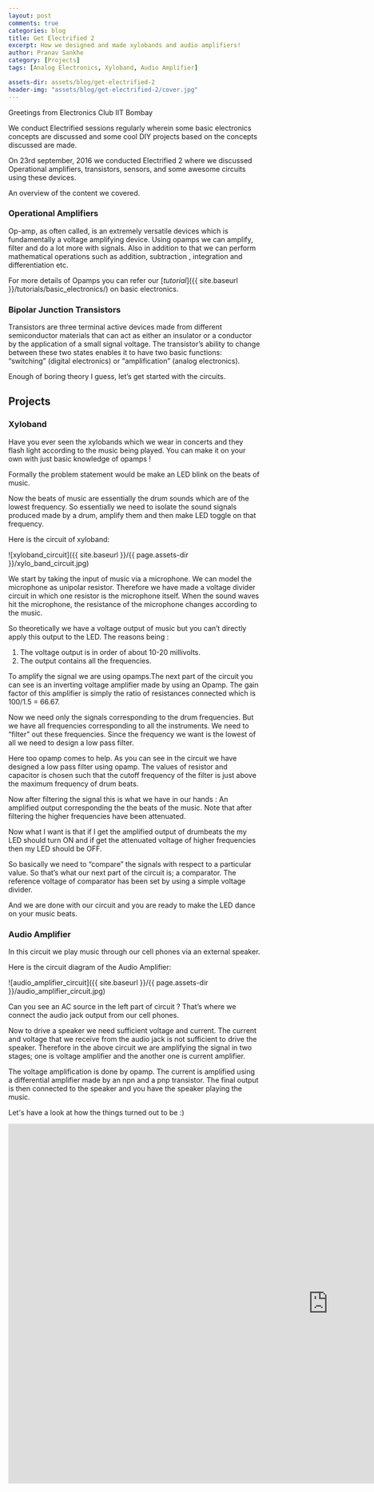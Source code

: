 ```yaml
---
layout: post
comments: true
categories: blog
title: Get Electrified 2
excerpt: How we designed and made xylobands and audio amplifiers!
author: Pranav Sankhe
category: [Projects]
tags: [Analog Electronics, Xyloband, Audio Amplifier]

assets-dir: assets/blog/get-electrified-2
header-img: "assets/blog/get-electrified-2/cover.jpg"
---
```


Greetings from Electronics Club IIT Bombay

We conduct Electrified sessions regularly wherein some basic electronics
concepts are discussed and some cool DIY projects based on the concepts
discussed are made.

On 23rd september, 2016 we conducted Electrified 2 where we discussed
Operational amplifiers, transistors, sensors, and some awesome circuits
using these devices.

An overview of the content we covered.

### Operational Amplifiers

Op-amp, as often called, is an extremely versatile devices which is fundamentally a
voltage amplifying device. Using opamps we can amplify, filter and do a
lot more with signals. Also in addition to that we can perform
mathematical operations such as addition, subtraction , integration and
differentiation etc.

For more details of Opamps you can refer our
[*tutorial*]({{ site.baseurl }}/tutorials/basic_electronics/)
on basic electronics.

### Bipolar Junction Transistors

Transistors are three terminal active devices made from different
semiconductor materials that can act as either an insulator or a
conductor by the application of a small signal voltage. The transistor’s
ability to change between these two states enables it to have two basic
functions: “switching” (digital electronics) or “amplification” (analog
electronics).

Enough of boring theory I guess, let’s get started with the circuits.

## Projects


### Xyloband

Have you ever seen the xylobands which we wear in concerts and they
flash light according to the music being played. You can make it on your
own with just basic knowledge of opamps !

Formally the problem statement would be make an LED blink on the beats
of music.

Now the beats of music are essentially the drum sounds which are of the
lowest frequency. So essentially we need to isolate the sound signals
produced made by a drum, amplify them and then make LED toggle on that
frequency.

Here is the circuit of xyloband:

![xyloband_circuit]({{ site.baseurl }}/{{ page.assets-dir }}/xylo_band_circuit.jpg)

We start by taking the input of music via a microphone. We can model the
microphone as unipolar resistor. Therefore we have made a voltage
divider circuit in which one resistor is the microphone itself. When the
sound waves hit the microphone, the resistance of the microphone changes
according to the music.

So theoretically we have a voltage output of music but you can’t
directly apply this output to the LED. The reasons being :

1.  The voltage output is in order of about 10-20 millivolts.
2.  The output contains all the frequencies.

To amplify the signal we are using opamps.The next part of the circuit
you can see is an inverting voltage amplifier made by using an Opamp.
The gain factor of this amplifier is simply the ratio of resistances
connected which is 100/1.5 = 66.67.

Now we need only the signals corresponding to the drum frequencies. But
we have all frequencies corresponding to all the instruments. We need to
“filter” out these frequencies. Since the frequency we want is the
lowest of all we need to design a low pass filter.

Here too opamp comes to help. As you can see in the circuit we have
designed a low pass filter using opamp. The values of resistor and
capacitor is chosen such that the cutoff frequency of the filter is just
above the maximum frequency of drum beats.

Now after filtering the signal this is what we have in our hands : An
amplified output corresponding the the beats of the music. Note that
after filtering the higher frequencies have been attenuated.

Now what I want is that if I get the amplified output of drumbeats the
my LED should turn ON and if get the attenuated voltage of higher
frequencies then my LED should be OFF.

So basically we need to “compare” the signals with respect to a particular value.
So that’s what our next part of the circuit is; a comparator. The
reference voltage of comparator has been set by using a simple voltage
divider.

And we are done with our circuit and you are ready to make the LED dance
on your music beats.

### Audio Amplifier

In this circuit we play music through our cell phones via an external
speaker.

Here is the circuit diagram of the Audio Amplifier:

![audio_amplifier_circuit]({{ site.baseurl }}/{{ page.assets-dir }}/audio_amplifier_circuit.jpg)

Can you see an AC source in the left part of circuit ? That’s where we
connect the audio jack output from our cell phones.

Now to drive a speaker we need sufficient voltage and current. The
current and voltage that we receive from the audio jack is not
sufficient to drive the speaker. Therefore in the above circuit we are
amplifying the signal in two stages; one is voltage amplifier and the
another one is current amplifier.

The voltage amplification is done by opamp. The current is amplified
using a differential amplifier made by an npn and a pnp transistor. The
final output is then connected to the speaker and you have the speaker
playing the music.

Let's have a look at how the things turned out to be :)

<iframe width="1280" height="720" src="https://www.youtube.com/embed/So6K92vzHUw" frameborder="0" allowfullscreen></iframe>
